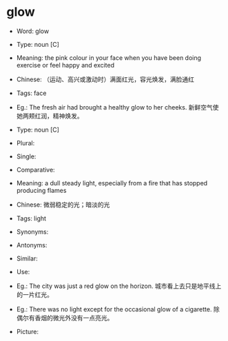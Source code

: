 # glow

- Word: glow

- Type: noun [C]
- Meaning: the pink colour in your face when you have been doing exercise or feel happy and excited
- Chinese: （运动、高兴或激动时）满面红光，容光焕发，满脸通红
- Tags: face
- Eg.: The fresh air had brought a healthy glow to her cheeks. 新鲜空气使她两颊红润，精神焕发。

- Type: noun [C]
- Plural: 
- Single: 
- Comparative: 
- Meaning: a dull steady light, especially from a fire that has stopped producing flames
- Chinese: 微弱稳定的光；暗淡的光
- Tags: light
- Synonyms: 
- Antonyms: 
- Similar: 
- Use: 
- Eg.: The city was just a red glow on the horizon. 城市看上去只是地平线上的一片红光。
- Eg.: There was no light except for the occasional glow of a cigarette. 除偶尔有香烟的微光外没有一点亮光。
- Picture: 

